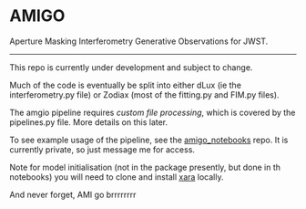 # AMIGO

Aperture Masking Interferometry Generative Observations for JWST.

---

This repo is currently under development and subject to change.

Much of the code is eventually be split into either dLux (ie the interferometry.py file) or Zodiax (most of the fitting.py and FIM.py files).

The amgio pipeline requires _custom file processing_, which is covered by the pipelines.py file. More details on this later.

To see example usage of the pipeline, see the [amigo_notebooks](https://github.com/LouisDesdoigts/amigo_notebooks) repo. It is currently private, so just message me for access.

Note for model initialisation (not in the package presently, but done in th notebooks) you will need to clone and install [xara](https://github.com/fmartinache/xara) locally.

And never forget, AMI go brrrrrrrr
